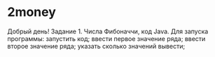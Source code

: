 # 2money
Добрый день!
Задание 1.
Числа Фибоначчи, код Java.
    Для запуска программы:
        запустить код;
        ввести первое значение ряда;
        ввести второе значение ряда;
        указать сколько значений вывести;
